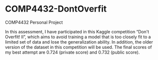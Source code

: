# COMP4432-DontOverfit
COMP4432 Personal Project

In this assessment, I have participated in this Kaggle competition “Don't Overfit!
II”, which aims to avoid training a model that is too closely fit to a limited set of data
and lose the generalization ability. In addition, the older version of the dataset in this
competition will be used. The final scores of my best attempt are 0.724 (private score)
and 0.732 (public score).
